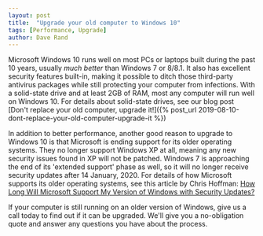 ```yaml
---
layout: post
title:  "Upgrade your old computer to Windows 10"
tags: [Performance, Upgrade]
author: Dave Rand
---
```

Microsoft Windows 10 runs well on most PCs or laptops built during the past 10 years, usually *much better* than Windows 7 or 8/8.1. It also has excellent security features built-in, making it possible to ditch those third-party antivirus packages while still protecting your computer from infections. With a solid-state drive and at least 2GB of RAM, most any computer will run well on Windows 10. For details about solid-state drives, see our blog post [Don't replace your old computer, upgrade it!]({% post_url 2019-08-10-dont-replace-your-old-computer-upgrade-it %})

In addition to better performance, another good reason to upgrade to Windows 10 is that Microsoft is ending support for its older operating systems. They no longer support Windows XP at all, meaning any new security issues found in XP will not be patched. Windows 7 is approaching the end of its 'extended support' phase as well, so it will no longer receive security updates after 14 January, 2020. For details of how Microsoft supports its older operating systems, see this article by Chris Hoffman: [How Long Will Microsoft Support My Version of Windows with Security Updates?](https://www.howtogeek.com/308290/how-long-will-microsoft-support-my-version-of-windows-with-security-updates/)

If your computer is still running on an older version of Windows, give us a call today to find out if it can be upgraded. We'll give you a no-obligation quote and answer any questions you have about the process.
